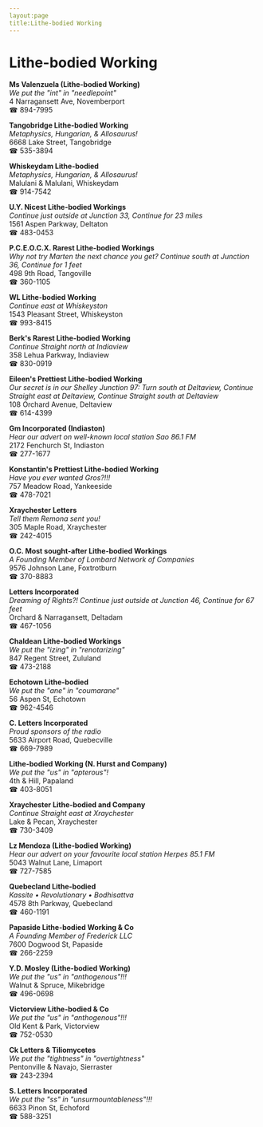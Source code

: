 ```yaml
---
layout:page
title:Lithe-bodied Working
---
```

# Lithe-bodied Working

**Ms Valenzuela (Lithe-bodied Working)**  
_We put the "int" in "needlepoint"_  
4 Narragansett Ave, Novemberport  
☎ 894-7995



**Tangobridge Lithe-bodied Working**  
_Metaphysics, Hungarian, & Allosaurus!_  
6668 Lake Street, Tangobridge  
☎ 535-3894



**Whiskeydam Lithe-bodied**  
_Metaphysics, Hungarian, & Allosaurus!_  
Malulani & Malulani, Whiskeydam  
☎ 914-7542



**U.Y. Nicest Lithe-bodied Workings**  
_Continue just outside at Junction 33, Continue for 23 miles_  
1561 Aspen Parkway, Deltaton  
☎ 483-0453



**P.C.E.O.C.X. Rarest Lithe-bodied Workings**  
_Why not try Marten the next chance you get? 
Continue south at Junction 36, Continue for 1 feet_  
498 9th Road, Tangoville  
☎ 360-1105



**WL Lithe-bodied Working**  
_Continue east at Whiskeyston_  
1543 Pleasant Street, Whiskeyston  
☎ 993-8415



**Berk's Rarest Lithe-bodied Working**  
_Continue Straight north at Indiaview_  
358 Lehua Parkway, Indiaview  
☎ 830-0919



**Eileen's Prettiest Lithe-bodied Working**  
_Our secret is in our Shelley 
Junction 97: Turn south at Deltaview, Continue Straight east at Deltaview, Continue Straight south at Deltaview_  
108 Orchard Avenue, Deltaview  
☎ 614-4399



**Gm Incorporated (Indiaston)**  
_Hear our advert on well-known local station Sao 86.1 FM_  
2172 Fenchurch St, Indiaston  
☎ 277-1677



**Konstantin's Prettiest Lithe-bodied Working**  
_Have you ever wanted Gros?!!!_  
757 Meadow Road, Yankeeside  
☎ 478-7021



**Xraychester Letters**  
_Tell them Remona sent you!_  
305 Maple Road, Xraychester  
☎ 242-4015



**O.C. Most sought-after Lithe-bodied Workings**  
_A Founding Member of Lombard Network of Companies_  
9576 Johnson Lane, Foxtrotburn  
☎ 370-8883



**Letters Incorporated**  
_Dreaming of Rights?! 
Continue just outside at Junction 46, Continue for 67 feet_  
Orchard & Narragansett, Deltadam  
☎ 467-1056



**Chaldean Lithe-bodied Workings**  
_We put the "izing" in "renotarizing"_  
847 Regent Street, Zululand  
☎ 473-2188



**Echotown Lithe-bodied**  
_We put the "ane" in "coumarane"_  
56 Aspen St, Echotown  
☎ 962-4546



**C. Letters Incorporated**  
_Proud sponsors of the radio_  
5633 Airport Road, Quebecville  
☎ 669-7989



**Lithe-bodied Working (N. Hurst and Company)**  
_We put the "us" in "apterous"!_  
4th & Hill, Papaland  
☎ 403-8051



**Xraychester Lithe-bodied and Company**  
_Continue Straight east at Xraychester_  
Lake & Pecan, Xraychester  
☎ 730-3409



**Lz Mendoza (Lithe-bodied Working)**  
_Hear our advert on your favourite local station Herpes 85.1 FM_  
5043 Walnut Lane, Limaport  
☎ 727-7585



**Quebecland Lithe-bodied**  
_Kassite • Revolutionary • Bodhisattva_  
4578 8th Parkway, Quebecland  
☎ 460-1191



**Papaside Lithe-bodied Working & Co**  
_A Founding Member of Frederick LLC_  
7600 Dogwood St, Papaside  
☎ 266-2259



**Y.D. Mosley (Lithe-bodied Working)**  
_We put the "us" in "anthogenous"!!!_  
Walnut & Spruce, Mikebridge  
☎ 496-0698



**Victorview Lithe-bodied & Co**  
_We put the "us" in "anthogenous"!!!_  
Old Kent & Park, Victorview  
☎ 752-0530



**Ck Letters & Tiliomycetes**  
_We put the "tightness" in "overtightness"_  
Pentonville & Navajo, Sierraster  
☎ 243-2394



**S. Letters Incorporated**  
_We put the "ss" in "unsurmountableness"!!!_  
6633 Pinon St, Echoford  
☎ 588-3251



